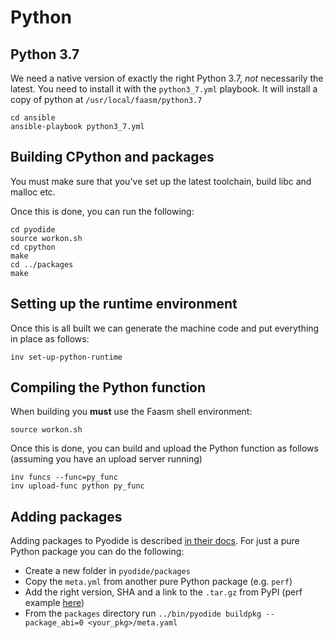# Python 

## Python 3.7

We need a native version of exactly the right Python 3.7, _not_ necessarily the latest.
You need to install it with the `python3_7.yml` playbook. It will install a copy of python
at `/usr/local/faasm/python3.7`

```
cd ansible
ansible-playbook python3_7.yml
```

## Building CPython and packages

You must make sure that you've set up the latest toolchain, build libc and malloc etc.

Once this is done, you can run the following:

```
cd pyodide
source workon.sh
cd cpython
make
cd ../packages
make
```

## Setting up the runtime environment

Once this is all built we can generate the machine code and put everything in place as follows:

```
inv set-up-python-runtime
```

## Compiling the Python function

When building you **must** use the Faasm shell environment:

```
source workon.sh
```

Once this is done, you can build and upload the Python function as follows (assuming you have an upload server running)

```
inv funcs --func=py_func
inv upload-func python py_func
```

## Adding packages

Adding packages to Pyodide is described [in their docs](https://github.com/iodide-project/pyodide/blob/master/docs/new_packages.md). For just a pure Python package you can do the following:

- Create a new folder in `pyodide/packages`
- Copy the `meta.yml` from another pure Python package (e.g. `perf`)
- Add the right version, SHA and a link to the `.tar.gz` from PyPI (perf example [here](https://pypi.org/project/perf/))
- From the `packages` directory run `../bin/pyodide buildpkg --package_abi=0 <your_pkg>/meta.yaml`
